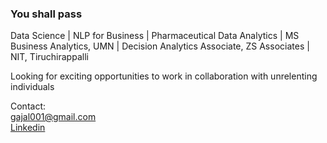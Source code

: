 ### You shall pass

Data Science | NLP for Business | Pharmaceutical Data Analytics | MS Business Analytics, UMN | Decision Analytics Associate, ZS Associates | NIT, Tiruchirappalli

Looking for exciting opportunities to work in collaboration with unrelenting individuals

Contact:  
gajal001@gmail.com  
[Linkedin](https://www.linkedin.com/in/ramgs/) 

<!--
**DumBiriyani/DumBiriyani** is a ✨ _special_ ✨ repository because its `README.md` (this file) appears on your GitHub profile.

Here are some ideas to get you started:

- 🔭 I’m currently working on ...
- 🌱 I’m currently learning ...
- 👯 I’m looking to collaborate on ...
- 🤔 I’m looking for help with ...
- 💬 Ask me about ...
- 📫 How to reach me: ...
- 😄 Pronouns: ...
- ⚡ Fun fact: ...
-->
